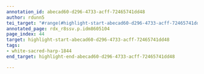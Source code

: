 ```yaml
---
annotation_id: abecad60-d296-4733-acff-72465741dd48
author: rdunn5
tei_target: "#range(#highlight-start-abecad60-d296-4733-acff-72465741dd48, #highlight-end-abecad60-d296-4733-acff-72465741dd48)"
annotated_page: rdx_r8ssv.p.idm8605104
page_index: 44
target: highlight-start-abecad60-d296-4733-acff-72465741dd48
tags:
- white-sacred-harp-1844
end_target: highlight-end-abecad60-d296-4733-acff-72465741dd48

---
```

